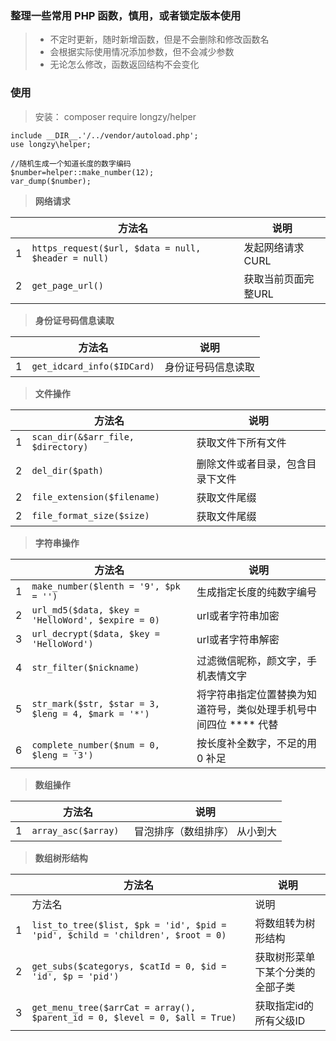 ### 整理一些常用 PHP 函数，慎用，或者锁定版本使用


>* 不定时更新，随时新增函数，但是不会删除和修改函数名
>* 会根据实际使用情况添加参数，但不会减少参数
>* 无论怎么修改，函数返回结构不会变化


### 使用
> 安装： composer require longzy/helper

````
include __DIR__.'/../vendor/autoload.php';
use longzy\helper;

//随机生成一个知道长度的数字编码
$number=helper::make_number(12);
var_dump($number);

````
>**网络请求**

| |方法名|说明
|----|----|----
|1|`https_request($url, $data = null, $header = null)`|发起网络请求CURL
|2|`get_page_url()`|获取当前页面完整URL

>**身份证号码信息读取**

| |方法名|说明
|----|----|----
|1|`get_idcard_info($IDCard)`|身份证号码信息读取


>**文件操作**

| |方法名|说明
|----|----|----
|1|`scan_dir(&$arr_file, $directory)`|获取文件下所有文件
|2|`del_dir($path)`|删除文件或者目录，包含目录下文件
|2|`file_extension($filename)`|获取文件尾缀
|2|`file_format_size($size)`|获取文件尾缀

>**字符串操作**

| |方法名|说明
|----|----|----
|1|`make_number($lenth = '9', $pk = '')`|生成指定长度的纯数字编号
|2|`url_md5($data, $key = 'HelloWord', $expire = 0)`|url或者字符串加密
|3|`url_decrypt($data, $key = 'HelloWord')`|url或者字符串解密
|4|`str_filter($nickname)`|过滤微信昵称，颜文字，手机表情文字
|5|`str_mark($str, $star = 3, $leng = 4, $mark = '*')`|将字符串指定位置替换为知道符号，类似处理手机号中间四位 **** 代替
|6|`complete_number($num = 0, $leng = '3')`|按长度补全数字，不足的用 0  补足

>**数组操作**

| |方法名|说明
|----|----|----
|1|`array_asc($array) `|冒泡排序（数组排序） 从小到大


>**数组树形结构**

| |方法名|说明
|----|----|----
| |方法名|说明
|1|`list_to_tree($list, $pk = 'id', $pid = 'pid', $child = 'children', $root = 0)`|将数组转为树形结构
|2|`get_subs($categorys, $catId = 0, $id = 'id', $p = 'pid')`|获取树形菜单下某个分类的全部子类
|3|`get_menu_tree($arrCat = array(), $parent_id = 0, $level = 0, $all = True)`|获取指定id的所有父级ID

